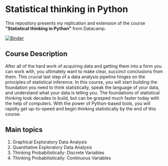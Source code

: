 # Statistical thinking in Python
This repository presents my replication and extension of the course **"Statistical thinking in Python"** from Datacamp. 

[![Binder](https://mybinder.org/badge_logo.svg)](https://mybinder.org/v2/gh/JieunKim-Econ/Statistical-Thinking-Python/36e823a30fc42ff3e07be6a7a38bdff81ff542f4?urlpath=lab%2Ftree%2FPart1-Statistical-thinking.ipynb)

## Course Description
After all of the hard work of acquiring data and getting them into a form you can work with, you ultimately want to make clear, succinct conclusions from them. This crucial last step of a data analysis pipeline hinges on the principles of statistical inference. In this course, you will start building the foundation you need to think statistically, speak the language of your data, and understand what your data is telling you. The foundations of statistical thinking took decades to build, but can be grasped much faster today with the help of computers. With the power of Python-based tools, you will rapidly get up-to-speed and begin thinking statistically by the end of this course.

## Main topics
1. Graphical Exploratory Data Analysis
2. Quantitative Exploratory Data Analysis
3. Thinking Probabilistically: Discrete Variables
4. Thinking Probabilistically: Continuous Variables

